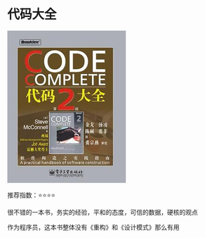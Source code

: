 # 代码大全

![代码大全](./代码大全.jpg)

推荐指数：⭐️⭐️⭐️⭐️

很不错的一本书，务实的经验，平和的态度，可信的数据，硬核的观点

作为程序员，这本书整体没有《重构》和《设计模式》那么有用
